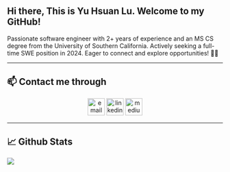 ## Hi there, This is Yu Hsuan Lu. Welcome to my GitHub!

Passionate software engineer with 2+ years of experience and an MS CS degree from the University of Southern California. Actively seeking a full-time SWE position in 2024. Eager to connect and explore opportunities! :woman_technologist:

--- 
## 📫 Contact me through
<p align="center">
  <a href=mailto:"luyuhsua@usc.edu"><img src="https://img.icons8.com/color/32/000000/gmail.png" width="40" height="40" alt="email"/></a>
  <a href="https://www.linkedin.com/in/yuhsuan-ashley-lu/"><img src="https://img.icons8.com/color/32/000000/linkedin.png" width="40" height="40" alt="linkedin"/></a>
  <a href="https://medium.com/@ashleyluu"><img src="https://www.iconpacks.net/icons/5/free-medium-square-black-logo-icon-16005.png" width="40" height="40" alt="medium"/></a>
</p>

---
## 📈 Github Stats
![](https://github-readme-stats.vercel.app/api/top-langs/?username=yuhsuanlu&theme=onedark&hide_border=false&include_all_commits=true&count_private=false&layout=compact)

